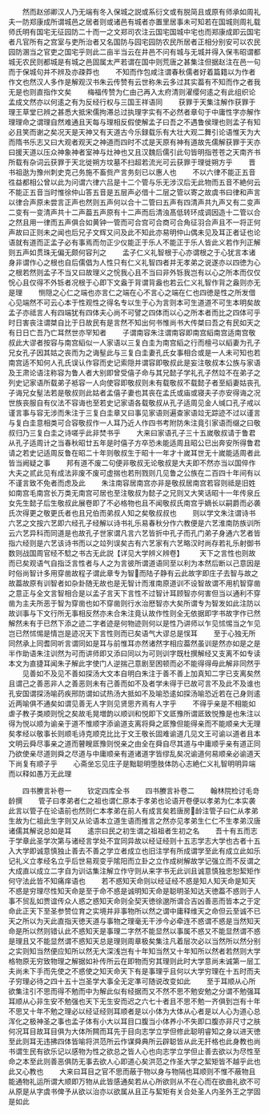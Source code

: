 <!-- { "loadSidebar": true } -->
　　然而赵邠卿汉人乃无端有冬入保城之説或系衍文或有脱简且或原有师承如周礼夫一防郑康成所谓城邑之居者则或诸邑有城者亦置里居事未可知若在国城则周礼载师氏明有国宅无征园防二十而一之文郑司农注云国宅国城中宅也而郑康成即云国宅者凡官所有之宫室与吏所治者又名国防与园宅园防农民所居者正相分别安可以农民园防溷当之官吏之国宅乎则此二亩半当云在井邑不问有城与无城并得入保韦昭谓都城无农民则都城是有城之邑固属太严若谓在国中则荒唐之甚集注但据赵注在邑一句而于保城句并不辨及亦疎莽也
　　不知而作包咸注谓春秋儒者好着篇籍以为作者作文也然汉人多作是解观汉书朱云传赞有云世称朱云多过其实葢有不知而作之者我无是也则直指作文矣
　　梅福传赞为仁由己再入太府清则濯缨何逺之有此组织论孟成文然亦以何逺之有为反经行权与三国王祥语同
　　获罪于天集注解作获罪于理王草堂已辨之甚悉大抵宋儒拘滞总过执理字实有不必然者章句于中庸性字亦解作理理命之谓理自然难通且天每与理相反假使解孟子曰吾之不遇鲁侯理也则孟子有知必且笑而谢之矣况天是天神又有天道古今乐録载乐有大壮大观二舞引论语惟天为大而隋书乐志又曰大观者观天之神道而四时不忒是天原有神有道故先儒解获罪于天亦曰援天道以压众神象神者室神与灶神也又且汉魏后儒引此句皆明指苍苍之天南齐书所载有杂词云获罪于天北徙朔方坟墓不扫超若流光可云获罪于理徙朔方乎
　　晋书祖逖为豫州刺史克己务施不畜赀产言务刻已以惠人也
　　不以六律不能正五音徃益都相公曾以此为问谓六律六吕是十二个管与乐无涉汉后无此物而五音不絶何云不能正五音当时惟徐仲山答五音是五层声必借十二层之管以寄之故虞书曰律和声言以律合声原未尝言正声也然则五声何以合十二管曰五声有四清声共九声又有二变声二变有一变清声共十二声葢五声原有十二声而后清浊髙低转环成调因造十二管以合之然且用一律而五声俱合如黄钟一管而可合宫可合商可合角征羽合声且不一将正何声故曰正则未之闻也后兄子文辉又问及此不知此亦易明仲山偶未见及耳正者证也论语就有道而正孟子必有事焉而勿正少仪能正于乐人不能正于乐人皆此义若作刋正解则五声如贯珠无偏无颇何容刋之
　　孟子仁义礼智根于心亦谓根之于心犹言本诸身非谓作心之根也自后儒倡为人性只有仁义礼智四者并无孝弟之说遂亦以四徳为心之根若然则孟子不当又曰故理义之恱我心且不当曰非外铄我岂有以心之所本而仅仅恱心且仅得不外铄者况根于心即下文盎于背谓背盎也若云仁义礼智作背之盎则亦无是理
　　恻隠之心仁之端也亦言仁之端在心不言心之端在仁也四徳是性之所发借心见端然不可云心本于性观性之得名专以生于心为言则本可生道道不可生本明矣故孟子亦祗言人有四端犹有四体夫心尚不可譬之四体而以心之所本者而比之四体可乎时日害丧注谓桀自比于日故民有是言然不知出何书惟尚书大传桀曰吾之有民如天之有日日亡吾乃亡耳然世亦罕知者
　　子谓南容朱注谓南容即南宫縚南宫适南宫敬叔此大谬者按容与南宫縚似一人家语以三复白圭为南宫縚之行而檀弓以縚妻为孔子兄女孔子因其姑之丧而为之诲髽此与三复白圭妻孔氏女事相合或是一人未可知也若南宫适不知何人孔氏误认作容而史记索隠并谓容即敬叔此是妄注敬叔本公族与家语及王肃论语注称容为鲁人者大别即曾受僖子命与其兄懿子学礼孔子然竝不在弟子之列史记家语所载弟子袛容一人向使容即敬叔则未有载敬叔不载懿子者至縚妻姑丧孔子诲兄女髽法若是敬叔则此姑者孟僖子妻也其丧在孟氏或庙或寝夫子亦安得诲之况世族丧服自有仪法不容诲也至若史记家语各载敬叔从孔子适周见金人缄口孔子戒以谨言事与容无涉而朱注于三复白圭章又曰事见家语则遍查家语竝无踪迹不过以谨言与复白圭意相类可合容敬叔作一人耳乃近人作四书考附防朱注竟引家语而缀之曰敬叔归乃三复白圭之诗嗟乎此非焚书乎
　　大来曰家语孔子三十五嵗敬叔请于鲁君从孔子适周计之当春秋昭廿五年是时僖子方卒恐未能适周且昭公已出奔安所得鲁君请之若史记适周反鲁在昭二十年则敬叔生于昭十一年才十嵗耳世无十嵗能适周者此皆当阙疑之事
　　邦有道不废二句便非敬叔无论敬叔是大夫即不然亦当以国倅作大夫之贰此见有成法非废不废可虚揣也若刑戮则几见鲁之公族在二百四十年间有以不谨言致不免者而虑及此
　　朱注南容居南宫亦非是敬叔居南宫若容则祗是旧姓如南宫毛南宫长万类无南宫可居也至注敬叔为懿子之兄则又大笑话昭十一年传泉丘女先生懿子后生敬叔此展卷即了不必格物也且不闻敬叔氏南宫乎嫡长以嗣爵而必袭氏次得更之敬更氏者也且兄伯而弟叔人知之矣敬叔叔也
　　则以学文朱注谓诗书六艺之文按六艺即六经孔子经解以诗书礼乐易春秋分作六教便是六艺淮南防族训所云六艺异科而同道是也故孔子世家谓凡言六艺皆折中孔子而孔门弟子身通六艺者皆指六经则是六艺该诗书而以之竝列误矣古有六艺家有六艺略汉时尚存若礼乐射御书数则战国周官经不騐之书古无此説【详见大学辨义辨卷】
　　天下之言性也则故而已矣观语气自指泛言性者与人之为言彼所谓道语同至以利为本然后断以己意因是时俗尚智计多用穿凿故程子谓此章专为智而陆子静有云此故字即庄子去智与故之故葢故原有训智者如杂卦随无故也是无智计而淮南原道训不设智故谓不用机智穿凿之意正与全文言智相合是以孟子言天下言性不过智计耳顾智亦何害但当以通利不穿凿为主夫所恶于智为穿凿也如不穿凿则行水治厯智亦大矣所谓专为智发如此注防以故训事与下文行所无事相反然亦未合朱注竟认故作性则全无依据即字书故字作已然解然未有于已然下添之迹二字者迹是何物迹则何以是性乃讲师以乍见怵惕当之乍见岂已然怵惕是情岂是迹况天下言性则而已矣语气大谬总是悮耳
　　至于心独无所同然承上同耆同听言谓同如是耳与前惟耳亦然诸然字相应葢然虽训是然亦如是之是半作助语朱注训然为可而讲师即又添曰同以为可则训字既杜撰解经又支离不如专读本文为直捷耳闻朱子解此字使门人逆揣己意剧至困顿而必不能得得毋此解非同然乎
　　见善如不及见不善如探汤大文本自明白朱注于善不善上加真知二字已支离矣然且谓己之善恶非人之善恶则未有己善而如不及者学未得于已故可言不及此不及谁也孔安国谓探汤喻药疾邢防谓如试热汤大抵如不及喻恐逺如探汤喻恐近若在己身则逺近两喻俱不通矣如谓见善无人字则见贤思齐焉有人字乎
　　不得乎亲是不相能如虐子教子类顺则恱之矣故毛晃増韵以顺训和悦即下文厎豫所谓厎致悦豫是也朱注以得为悦以顺为谕亲于道不惟顺字添谕道支离将舜之厎豫但能得亲而不能顺亲大无理矣孝经以敬事长则顺毛诗克顺克比比于文王敬长固难谕道几见文王可谕以道者且本文明云舜尽事亲之道而瞽瞍厎豫则悦亲之由全在舜自尽其道与中庸顺乎亲有道正同乃欲使亲尽道则舜之尽道与中庸顺亲有道诸道字皆缪乱矣况谕道何易顺亲必谕道天下尚复有顺子乎
　　心斋坐忘见庄子是黜聪明堕肢体防心志絶仁义礼智明明异端而以释如愚万无此理

　　四书賸言补卷一
　　钦定四库全书
　　四书賸言补卷二
　　翰林院检讨毛竒龄撰
　　管子曰孝弟者仁之祖也谓仁原本于孝弟也论语开卷便以孝弟为仁本实袭此言以管子在论语前也然则仁本孝弟在前人有成言矣若唐房龄注管子曰仁从孝弟生故为仁祖此生字则又从论语本立道生语而推言之然亦见孝弟生仁仁不生孝弟汉唐诸儒其解说总如是耳
　　逺宗曰民之初生谓之祖祖者生初之名
　　吾十有五而志于学章此圣学次第与诸经言学处不宜同异故以经证经则十五志学志大学也古者十五入大学即诚意慎独止善去不善之学立者成立也旧注学有所成谓学至此有成立此如乐记礼义立孝经名立乎后世易观变乎隂阳而立卦之立作成树解故学记强立而不反谓之大成直以成立二字自为训诂集注解立作守则从来字书无此训且诚意慎独忠恕絜矩作何守法此皆不知痛痒语也
　　若不惑知天命则以经证经不惑是知人知天命是知天不惑是穷理尽性知天命是至于命不惑是诚明知天命是聪明圣知达天徳葢不惑则于人事不贸乱如贾谊传众人惑之惑知天命则全契天徳徐邈所谓合吉凶善恶而皆本之于定命此正天下至圣参赞位育之实境并非事物所以然之谓中庸释维天之命但云至诚不已天之所以为天此直指天徳天道与事物之理毫无干渉今必牵连不惑谓不惑是当然知天命是所以然则错认此不惑知天是事理二字然不能显然以事属不惑又不能显然谓不惑是理且又不能显然谓不惑知天总是理则周章极矣集注凡着层次必以当然所以然分别之实则知当然便应知所以然无大深浅岂有十年知当然又十年知所以然者若然则大学格物原无穷致物理之解据如补传所云在即物而穷其理则此时大学意尚未诚第一层工夫尚未下手而先使之不惑使之知天命天下有是事理乎且何以大学穷理在十五时而夫子穷理必待之四十五十岂圣学大事全无定凖可随说改变如此
　　至于耳顺从心所欲集注引不思而得不勉而中为解此似有经据而又不然不思不勉安勉之分谓不勉强耳耳顺从心非生安不勉强也天下无生安而迟之六七十者且不思不勉一齐俱到岂有十年不思又十年不勉之理必以经证经则耳顺者是以小体为大体从心者是以人心为道心总浑化之极神圣之事也孟子体有小大以耳目口腹当小体养小不失即口腹亦非尺寸之肤何况耳目故耳目俱为大体所闗而耳先于目向志学立学但修此聪明睿知之身以进天徳至此则耳无违拂四体皆喻将洪范所云作谋舜典所云辟聪皆从此无扞格也此身教也尚书谓生民有欲乐记以感物为性之欲总之皆人心也向志学立学但止善去欲以为尽性至命之本至此则善恶俱防无事去欲人心即道心矣洪范之作圣大学之絜矩皆不越乎此也此又心教也
　　大来曰耳目之官不思而蔽于物以身与物隔也耳顺则不惟不蔽物且能通物礼运所谓大顺即万物从此皆感通矣若从心所欲则从不在心而在欲曲礼欲不可从原是从字虞书俾予从欲以治亦以欲属从且正与絜矩有关合处圣人内圣外王之学固是如此
